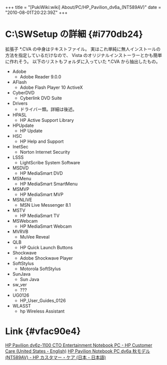 +++
title = "[PukiWiki:wiki] About/PC/HP_Pavilion_dv6a_(NT589AV)"
date = "2010-08-01T20:22:39Z"
+++


# C:\SWSetup の詳細  {#i770db24}
拡張子 *.CVA の中身はテキストファイル。
実はこれ単純に無人インストールの方法を指定しているだけなので、 Vista のオリジナルインストーラーとかも簡単に作れそう。
以下のリストもフォルダに入っていた *.CVA から抽出したもの。

- Adobe
    -  Adobe Reader 9.0.0
- AFlash
    -  Adobe Flash Player 10 ActiveX
- CyberDVD
    -  Cyberlink DVD Suite
- Drivers
    -  ドライバー類。詳細は後述。
- HPASL
    -  HP Active Support Library
- HPUpdate
    -  HP Update
- HSC
    -  HP Help and Support
- InetSec
    -  Norton Internet Security
- LSSS
    -  LightScribe System Software
- MSDVD
    -  HP MediaSmart DVD
- MSMenu
    -  HP MediaSmart SmartMenu
- MSMVP
    -  HP MediaSmart MVP
- MSNLIVE
    -  MSN Live Messenger 8.1
- MSTV
    -  HP MediaSmart TV
- MSWebcam
    -  HP MediaSmart Webcam
- MVRVB
    -  MuVee Reveal
- QLB
    -  HP Quick Launch Buttons
- Shockwave
    -  Adobe Shockwave Player
- SoftStylus
    -  Motorola SoftStylus
- SunJava
    -  Sun Java
- sw_ver
    -  ???
- UG0126
    -  HP_User_Guides_0126
- WLASST
    -  hp Wireless Assistant

# Link  {#vfac90e4}
[HP Pavilion dv6z-1100 CTO Entertainment Notebook PC - HP Customer Care \(United States - English\)](http://h10025.www1.hp.com/ewfrf/wc/product?product=3873779&lc=en&cc=us&dlc=en&lang=en "HP Pavilion dv6z-1100 CTO Entertainment Notebook PC - HP Customer Care \(United States - English\)")
[HP Pavilion Notebook PC dv6a 秋モデル \(NT589AV\) - HP カスタマー・ケア \(日本 - 日本語\)](http://h10025.www1.hp.com/ewfrf/wc/product?product=3873779&lc=ja&cc=jp&dlc=ja&lang=ja "HP Pavilion Notebook PC dv6a 秋モデル \(NT589AV\) - HP カスタマー・ケア \(日本 - 日本語\)")
